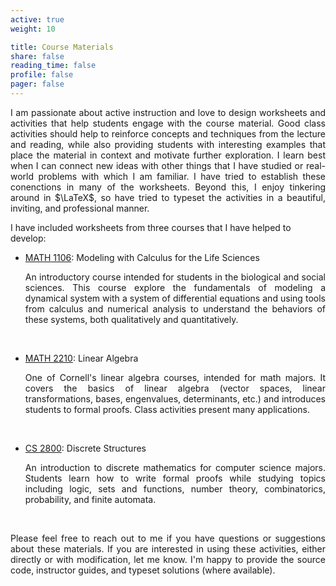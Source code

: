 ```yaml
---
active: true
weight: 10

title: Course Materials
share: false
reading_time: false
profile: false
pager: false
---
```


<p style='text-align: justify;'>
I am passionate about active instruction and love to design worksheets and activities that help students engage with the course material. Good class activities should help to reinforce concepts and techniques from the lecture and reading, while also providing students with interesting examples that place the material in context and motivate further exploration. I learn best when I can connect new ideas with other things that I have studied or real-world problems with which I am familiar. I have tried to establish these conenctions in many of the worksheets. Beyond this, I enjoy tinkering around in $\LaTeX$, so have tried to typeset the activities in a beautiful, inviting, and professional manner. 

I have included worksheets from three courses that I have helped to develop:
</p>

- [MATH 1106](../math1106/): Modeling with Calculus for the Life Sciences

   <p style='text-align: justify;'> An introductory course intended for students in the biological and social sciences. This course explore the fundamentals of modeling a dynamical system with a system of differential equations and using tools from calculus and numerical analysis to understand the behaviors of these systems, both qualitatively and quantitatively. </p>

<br>  

- [MATH 2210](../math2210/): Linear Algebra

   <p style='text-align: justify;'> One of Cornell's linear algebra courses, intended for math majors. It covers the basics of linear algebra (vector spaces, linear transformations, bases, engenvalues, determinants, etc.) and introduces students to formal proofs. Class activities present many applications. </p>
  
<br>

- [CS 2800](../cs2800/): Discrete Structures

   <p style='text-align: justify;'> An introduction to discrete mathematics for computer science majors. Students learn how to write formal proofs while studying topics including logic, sets and functions, number theory, combinatorics, probability, and finite automata. </p>

<br>

<p style='text-align: justify;'>
Please feel free to reach out to me if you have questions or suggestions about these materials. If you are interested in using these activities, either directly or with modification, let me know. I'm happy to provide the source code, instructor guides, and typeset solutions (where available). 
</p>
